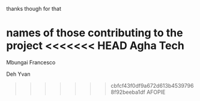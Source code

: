 thanks though for that



names of those contributing to the project
<<<<<<< HEAD
Agha Tech
=======
Mbungai Francesco

Deh Yvan
>>>>>>> cbfcf43f0df9a672d613b45397968f92beeba1df
AFOPIE